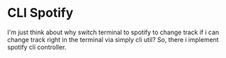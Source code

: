 # CLI Spotify
I'm just think about why switch terminal to spotify to change track if i can change track right in the terminal via simply cli util? So, there i implement spotify cli controller.

